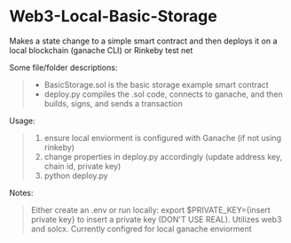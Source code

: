# Web3-Local-Basic-Storage
Makes a state change to a simple smart contract and then deploys it on a local blockchain (ganache CLI) or Rinkeby test net

Some file/folder descriptions: 
 >  - BasicStorage.sol is the basic storage example smart contract
 >  - deploy.py compiles the .sol code, connects to ganache, and then builds, signs, and sends a transaction

     
Usage: 
 > 1. ensure local enviorment is configured with Ganache (if not using rinkeby)
 > 2. change properties in deploy.py accordingly (update address key, chain id, private key)
 > 3. python deploy.py

  
Notes: 
> Either create an .env or run locally: export $PRIVATE_KEY={insert private key} to insert a private key (DON'T USE REAL). 
> Utilizes web3 and solcx. 
> Currently configred for local ganache enviorment 
